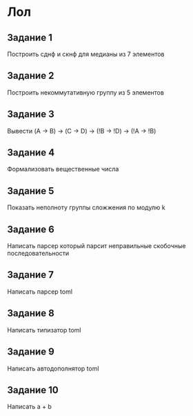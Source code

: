 # Лол
## Задание 1 
Построить сднф и скнф для медианы из 7 элементов
## Задание 2 
Поcтроить некоммутативную группу из 5 элементов 
## Задание 3
Вывести (A -> B) -> (C -> D) -> (!B  -> !D) -> (!A -> !B)
## Задание 4
Формализовать вещественные числа
## Задание 5
Показать неполноту группы сложжения по модулю k
## Задание 6
Написать парсер который парсит неправильные скобочные последовательности
## Задание 7
Написать парсер toml 
## Задание 8
Написать типизатор toml
## Задание 9
Написать автодополнятор toml
## Задание 10
Написать a + b 
